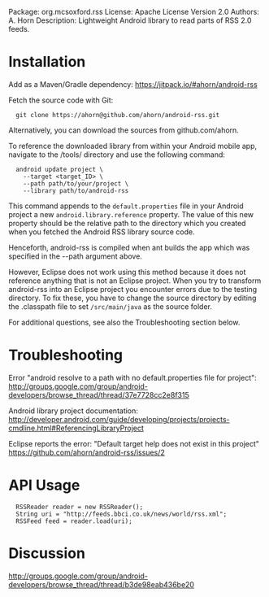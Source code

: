 Package:     org.mcsoxford.rss
License:     Apache License Version 2.0
Authors:     A. Horn
Description: Lightweight Android library to read parts of RSS 2.0 feeds.

# Installation

Add as a Maven/Gradle dependency: https://jitpack.io/#ahorn/android-rss

Fetch the source code with Git:
```
  git clone https://ahorn@github.com/ahorn/android-rss.git
```
Alternatively, you can download the sources from github.com/ahorn.

To reference the downloaded library from within your Android mobile app,
navigate to the <sdk>/tools/ directory and use the following command:
```
  android update project \
    --target <target_ID> \
    --path path/to/your/project \
    --library path/to/android-rss
```
This command appends to the `default.properties` file in your Android
project a new `android.library.reference` property. The value of this
new property should be the relative path to the directory which you
created when you fetched the Android RSS library source code.

Henceforth, android-rss is compiled when ant builds the app which was
specified in the --path argument above.

However, Eclipse does not work using this method because it does not
reference anything that is not an Eclipse project. When you try to
transform android-rss into an Eclipse project you encounter errors
due to the testing directory. To fix these, you have to change the 
source directory by editing the .classpath file to set `/src/main/java`
as the source folder.

For additional questions, see also the Troubleshooting section below.

# Troubleshooting

Error "android resolve to a path with no default.properties file for project":
  http://groups.google.com/group/android-developers/browse_thread/thread/37e7728cc2e8f315

Android library project documentation:
  http://developer.android.com/guide/developing/projects/projects-cmdline.html#ReferencingLibraryProject

Eclipse reports the error: "Default target help does not exist in this project"
  https://github.com/ahorn/android-rss/issues/2

# API Usage
```
  RSSReader reader = new RSSReader();
  String uri = "http://feeds.bbci.co.uk/news/world/rss.xml";
  RSSFeed feed = reader.load(uri);
```
# Discussion

http://groups.google.com/group/android-developers/browse_thread/thread/b3de98eab436be20

